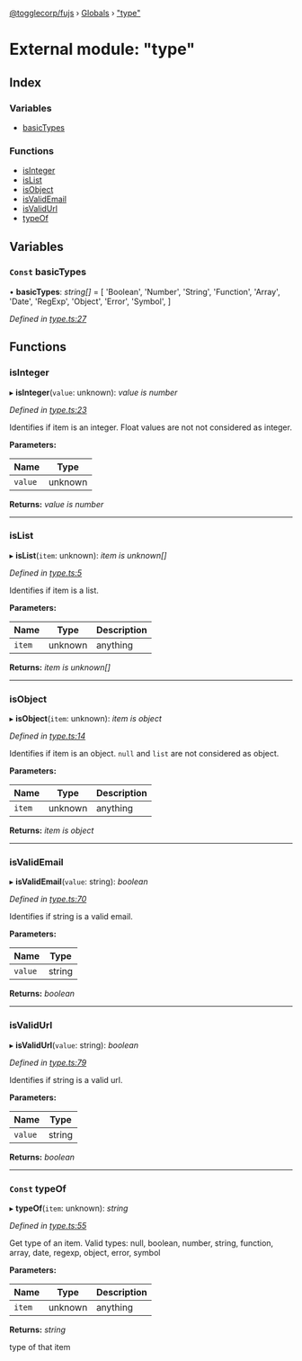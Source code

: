 [@togglecorp/fujs](../README.md) › [Globals](../globals.md) › ["type"](_type_.md)

# External module: "type"

## Index

### Variables

* [basicTypes](_type_.md#const-basictypes)

### Functions

* [isInteger](_type_.md#isinteger)
* [isList](_type_.md#islist)
* [isObject](_type_.md#isobject)
* [isValidEmail](_type_.md#isvalidemail)
* [isValidUrl](_type_.md#isvalidurl)
* [typeOf](_type_.md#const-typeof)

## Variables

### `Const` basicTypes

• **basicTypes**: *string[]* = [
    'Boolean',
    'Number',
    'String',
    'Function',
    'Array',
    'Date',
    'RegExp',
    'Object',
    'Error',
    'Symbol',
]

*Defined in [type.ts:27](https://github.com/toggle-corp/fujs/blob/e17c407/src/type.ts#L27)*

## Functions

###  isInteger

▸ **isInteger**(`value`: unknown): *value is number*

*Defined in [type.ts:23](https://github.com/toggle-corp/fujs/blob/e17c407/src/type.ts#L23)*

Identifies if item is an integer.
Float values are not not considered as integer.

**Parameters:**

Name | Type |
------ | ------ |
`value` | unknown |

**Returns:** *value is number*

___

###  isList

▸ **isList**(`item`: unknown): *item is unknown[]*

*Defined in [type.ts:5](https://github.com/toggle-corp/fujs/blob/e17c407/src/type.ts#L5)*

Identifies if item is a list.

**Parameters:**

Name | Type | Description |
------ | ------ | ------ |
`item` | unknown | anything  |

**Returns:** *item is unknown[]*

___

###  isObject

▸ **isObject**(`item`: unknown): *item is object*

*Defined in [type.ts:14](https://github.com/toggle-corp/fujs/blob/e17c407/src/type.ts#L14)*

Identifies if item is an object.
`null` and `list` are not considered as object.

**Parameters:**

Name | Type | Description |
------ | ------ | ------ |
`item` | unknown | anything  |

**Returns:** *item is object*

___

###  isValidEmail

▸ **isValidEmail**(`value`: string): *boolean*

*Defined in [type.ts:70](https://github.com/toggle-corp/fujs/blob/e17c407/src/type.ts#L70)*

Identifies if string is a valid email.

**Parameters:**

Name | Type |
------ | ------ |
`value` | string |

**Returns:** *boolean*

___

###  isValidUrl

▸ **isValidUrl**(`value`: string): *boolean*

*Defined in [type.ts:79](https://github.com/toggle-corp/fujs/blob/e17c407/src/type.ts#L79)*

Identifies if string is a valid url.

**Parameters:**

Name | Type |
------ | ------ |
`value` | string |

**Returns:** *boolean*

___

### `Const` typeOf

▸ **typeOf**(`item`: unknown): *string*

*Defined in [type.ts:55](https://github.com/toggle-corp/fujs/blob/e17c407/src/type.ts#L55)*

Get type of an item.
Valid types: null, boolean, number, string, function, array, date, regexp, object, error, symbol

**Parameters:**

Name | Type | Description |
------ | ------ | ------ |
`item` | unknown | anything |

**Returns:** *string*

type of that item
